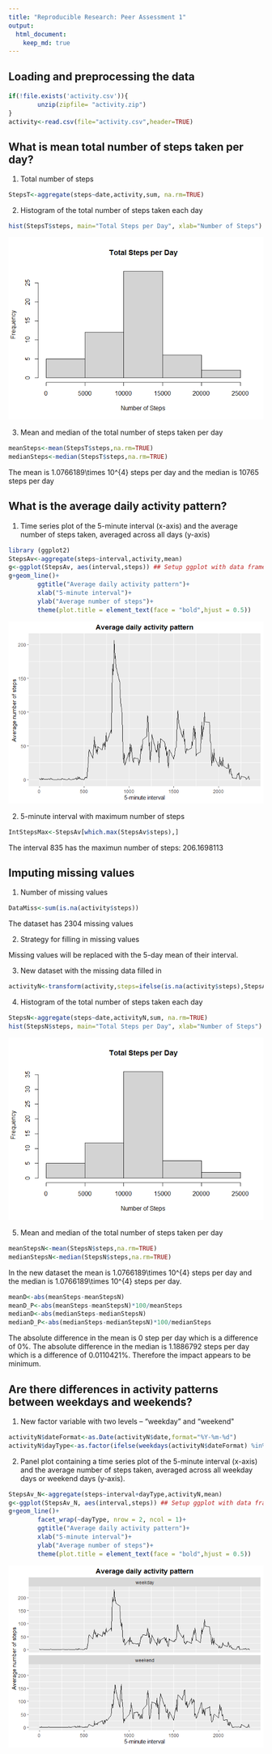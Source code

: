 ```yaml
---
title: "Reproducible Research: Peer Assessment 1"
output: 
  html_document:
    keep_md: true
---
```



## Loading and preprocessing the data

```r
if(!file.exists('activity.csv')){
        unzip(zipfile= "activity.zip")
}
activity<-read.csv(file="activity.csv",header=TRUE)
```

## What is mean total number of steps taken per day?
1. Total number of steps

```r
StepsT<-aggregate(steps~date,activity,sum, na.rm=TRUE)
```

2. Histogram of the total number of steps taken each day

```r
hist(StepsT$steps, main="Total Steps per Day", xlab="Number of Steps")
```

![](PA1_template_files/figure-html/histogram-1.png)<!-- -->

3. Mean and median of the total number of steps taken per day

```r
meanSteps<-mean(StepsT$steps,na.rm=TRUE)
medianSteps<-median(StepsT$steps,na.rm=TRUE)
```
The mean is 1.0766189\times 10^{4} steps per day and the median is 10765 steps per day  

## What is the average daily activity pattern?
1. Time series plot of the 5-minute interval (x-axis) and the average number of steps taken, averaged across all days (y-axis)


```r
library (ggplot2)
StepsAv<-aggregate(steps~interval,activity,mean)
g<-ggplot(StepsAv, aes(interval,steps)) ## Setup ggplot with data frame
g+geom_line()+
        ggtitle("Average daily activity pattern")+
        xlab("5-minute interval")+
        ylab("Average number of steps")+
        theme(plot.title = element_text(face = "bold",hjust = 0.5))
```

![](PA1_template_files/figure-html/averageDailyActivity-1.png)<!-- -->

2. 5-minute interval with maximum number of steps

```r
IntStepsMax<-StepsAv[which.max(StepsAv$steps),]
```

The interval 835 has the maximun number of steps: 206.1698113  

## Imputing missing values
1. Number of missing values

```r
DataMiss<-sum(is.na(activity$steps))
```

The dataset has 2304 missing values

2. Strategy for filling in missing values  

Missing values will be replaced with the 5-day mean of their interval.

3. New dataset with the missing data filled in

```r
activityN<-transform(activity,steps=ifelse(is.na(activity$steps),StepsAv$steps[match(activity$interval,StepsAv$interval)],activity$steps))
```

4. Histogram of the total number of steps taken each day

```r
StepsN<-aggregate(steps~date,activityN,sum, na.rm=TRUE)
hist(StepsN$steps, main="Total Steps per Day", xlab="Number of Steps")
```

![](PA1_template_files/figure-html/newHistogram-1.png)<!-- -->

5. Mean and median of the total number of steps taken per day

```r
meanStepsN<-mean(StepsN$steps,na.rm=TRUE)
medianStepsN<-median(StepsN$steps,na.rm=TRUE)
```

In the new dataset the mean is 1.0766189\times 10^{4} steps per day and the median is 1.0766189\times 10^{4} steps per day. 


```r
meanD<-abs(meanSteps-meanStepsN)
meanD_P<-abs(meanSteps-meanStepsN)*100/meanSteps
medianD<-abs(medianSteps-medianStepsN)
medianD_P<-abs(medianSteps-medianStepsN)*100/medianSteps
```
The absolute difference in the mean is 0 step per day which is a difference of 0%. The absolute difference in the median is 1.1886792 steps per day which is a difference of 0.0110421%. Therefore the impact appears to be minimum.  

## Are there differences in activity patterns between weekdays and weekends?
1. New factor variable with two levels – “weekday” and “weekend"


```r
activityN$dateFormat<-as.Date(activityN$date,format="%Y-%m-%d")
activityN$dayType<-as.factor(ifelse(weekdays(activityN$dateFormat) %in% c("Saturday","Sunday"),"weekend","weekday") )
```

2. Panel plot containing a time series plot of the 5-minute interval (x-axis) and the average number of steps taken, averaged across all weekday days or weekend days (y-axis). 

```r
StepsAv_N<-aggregate(steps~interval+dayType,activityN,mean)
g<-ggplot(StepsAv_N, aes(interval,steps)) ## Setup ggplot with data frame
g+geom_line()+
        facet_wrap(~dayType, nrow = 2, ncol = 1)+
        ggtitle("Average daily activity pattern")+
        xlab("5-minute interval")+
        ylab("Average number of steps")+
        theme(plot.title = element_text(face = "bold",hjust = 0.5))
```

![](PA1_template_files/figure-html/panelPlot-1.png)<!-- -->

